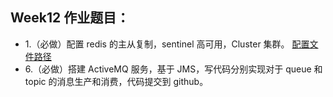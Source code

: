 
## Week12 作业题目：
* 1.（必做）配置 redis 的主从复制，sentinel 高可用，Cluster 集群。
   [配置文件路径](https://github.com/mniqxh/geek-study/tree/main/week12/src/main/resources)
* 6.（必做）搭建 ActiveMQ 服务，基于 JMS，写代码分别实现对于 queue 和 topic 的消息生产和消费，代码提交到 github。